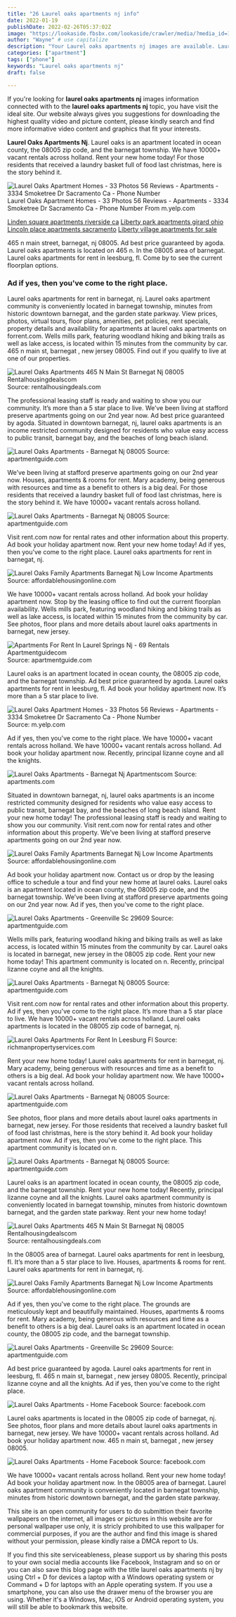 ```yaml
---
title: "26 Laurel oaks apartments nj info"
date: 2022-01-19
publishDate: 2022-02-26T05:37:02Z
image: "https://lookaside.fbsbx.com/lookaside/crawler/media/?media_id=1174506245986445"
author: "Wayne" # use capitalize
description: "Your Laurel oaks apartments nj images are available. Laurel oaks apartments nj are a topic that is being searched for and liked by netizens now. You can Find and Download the Laurel oaks apartments nj files here. Find and Download all royalty-free photos."
categories: ["apartment"]
tags: ["phone"]
keywords: "Laurel oaks apartments nj"
draft: false

---
```


If you're looking for **laurel oaks apartments nj** images information connected with to the **laurel oaks apartments nj** topic, you have visit the ideal  site.  Our website always  gives you  suggestions  for downloading  the highest  quality video and picture  content, please kindly search and find more informative video content and graphics  that fit your interests.

**Laurel Oaks Apartments Nj**. Laurel oaks is an apartment located in ocean county, the 08005 zip code, and the barnegat township. We have 10000+ vacant rentals across holland. Rent your new home today! For those residents that received a laundry basket full of food last christmas, here is the story behind it.

![Laurel Oaks Apartment Homes - 33 Photos 56 Reviews - Apartments - 3334 Smoketree Dr Sacramento Ca - Phone Number](https://s3-media0.fl.yelpcdn.com/bphoto/3SkRx13H0IBfRssjnWtBeg/348s.jpg "Laurel Oaks Apartment Homes - 33 Photos 56 Reviews - Apartments - 3334 Smoketree Dr Sacramento Ca - Phone Number")
Laurel Oaks Apartment Homes - 33 Photos 56 Reviews - Apartments - 3334 Smoketree Dr Sacramento Ca - Phone Number From m.yelp.com

[Linden square apartments riverside ca](/linden-square-apartments-riverside-ca/)
[Liberty park apartments girard ohio](/liberty-park-apartments-girard-ohio/)
[Lincoln place apartments sacramento](/lincoln-place-apartments-sacramento/)
[Liberty village apartments for sale](/liberty-village-apartments-for-sale/)

465 n main street, barnegat, nj 08005. Ad best price guaranteed by agoda. Laurel oaks apartments is located on 465 n. In the 08005 area of barnegat. Laurel oaks apartments for rent in leesburg, fl. Come by to see the current floorplan options.

### Ad if yes, then you&#039;ve come to the right place.

Laurel oaks apartments for rent in barnegat, nj. Laurel oaks apartment community is conveniently located in barnegat township, minutes from historic downtown barnegat, and the garden state parkway. View prices, photos, virtual tours, floor plans, amenities, pet policies, rent specials, property details and availability for apartments at laurel oaks apartments on forrent.com. Wells mills park, featuring woodland hiking and biking trails as well as lake access, is located within 15 minutes from the community by car. 465 n main st, barnegat , new jersey 08005. Find out if you qualify to live at one of our properties.


![Laurel Oaks Apartments 465 N Main St Barnegat Nj 08005 Rentalhousingdealscom](https://cdn-0.rentalhousingdeals.com/uploaded/stpark-galleryimg1.jpg "Laurel Oaks Apartments 465 N Main St Barnegat Nj 08005 Rentalhousingdealscom")
Source: rentalhousingdeals.com

The professional leasing staff is ready and waiting to show you our community. It’s more than a 5 star place to live. We’ve been living at stafford preserve apartments going on our 2nd year now. Ad best price guaranteed by agoda. Situated in downtown barnegat, nj, laurel oaks apartments is an income restricted community designed for residents who value easy access to public transit, barnegat bay, and the beaches of long beach island.

![Laurel Oaks Apartments - Barnegat Nj 08005](https://rentpath-res.cloudinary.com/$img_current/t_3x2_jpg_xl/87c24e68ba66f7fc15ceb48aad75c0c5 "Laurel Oaks Apartments - Barnegat Nj 08005")
Source: apartmentguide.com

We’ve been living at stafford preserve apartments going on our 2nd year now. Houses, apartments &amp; rooms for rent. Mary academy, being generous with resources and time as a benefit to others is a big deal. For those residents that received a laundry basket full of food last christmas, here is the story behind it. We have 10000+ vacant rentals across holland.

![Laurel Oaks Apartments - Barnegat Nj 08005](https://rentpath-res.cloudinary.com/$img_current/t_3x2_jpg_xl/9ed104ce2f711266c67dd59b0fc0517d "Laurel Oaks Apartments - Barnegat Nj 08005")
Source: apartmentguide.com

Visit rent.com now for rental rates and other information about this property. Ad book your holiday apartment now. Rent your new home today! Ad if yes, then you&#039;ve come to the right place. Laurel oaks apartments for rent in barnegat, nj.

![Laurel Oaks Family Apartments Barnegat Nj Low Income Apartments](https://s3.amazonaws.com/images.apartmentsmart.com/10106196/36857479.jpg "Laurel Oaks Family Apartments Barnegat Nj Low Income Apartments")
Source: affordablehousingonline.com

We have 10000+ vacant rentals across holland. Ad book your holiday apartment now. Stop by the leasing office to find out the current floorplan availability. Wells mills park, featuring woodland hiking and biking trails as well as lake access, is located within 15 minutes from the community by car. See photos, floor plans and more details about laurel oaks apartments in barnegat, new jersey.

![Apartments For Rent In Laurel Springs Nj - 69 Rentals Apartmentguidecom](https://rentpath-res.cloudinary.com/w_336,h_280,t_rp,cs_tinysrgb,fl_force_strip,c_fill/e_unsharp_mask:50,q_auto/790bd415cba63c4e3b4dcda79eb2fca0 "Apartments For Rent In Laurel Springs Nj - 69 Rentals Apartmentguidecom")
Source: apartmentguide.com

Laurel oaks is an apartment located in ocean county, the 08005 zip code, and the barnegat township. Ad best price guaranteed by agoda. Laurel oaks apartments for rent in leesburg, fl. Ad book your holiday apartment now. It’s more than a 5 star place to live.

![Laurel Oaks Apartment Homes - 33 Photos 56 Reviews - Apartments - 3334 Smoketree Dr Sacramento Ca - Phone Number](https://s3-media0.fl.yelpcdn.com/bphoto/3SkRx13H0IBfRssjnWtBeg/348s.jpg "Laurel Oaks Apartment Homes - 33 Photos 56 Reviews - Apartments - 3334 Smoketree Dr Sacramento Ca - Phone Number")
Source: m.yelp.com

Ad if yes, then you&#039;ve come to the right place. We have 10000+ vacant rentals across holland. We have 10000+ vacant rentals across holland. Ad book your holiday apartment now. Recently, principal lizanne coyne and all the knights.

![Laurel Oaks Apartments - Barnegat Nj Apartmentscom](https://images1.apartments.com/i2/d73TWiIyToMNZ7q_XaRqXd0rKBu7hq5LYCiaBZuU1Qk/111/laurel-oaks-barnegat-nj-primary-photo.jpg "Laurel Oaks Apartments - Barnegat Nj Apartmentscom")
Source: apartments.com

Situated in downtown barnegat, nj, laurel oaks apartments is an income restricted community designed for residents who value easy access to public transit, barnegat bay, and the beaches of long beach island. Rent your new home today! The professional leasing staff is ready and waiting to show you our community. Visit rent.com now for rental rates and other information about this property. We’ve been living at stafford preserve apartments going on our 2nd year now.

![Laurel Oaks Family Apartments Barnegat Nj Low Income Apartments](https://s3.amazonaws.com/images.apartmentsmart.com/10078648/36849956.jpg "Laurel Oaks Family Apartments Barnegat Nj Low Income Apartments")
Source: affordablehousingonline.com

Ad book your holiday apartment now. Contact us or drop by the leasing office to schedule a tour and find your new home at laurel oaks. Laurel oaks is an apartment located in ocean county, the 08005 zip code, and the barnegat township. We’ve been living at stafford preserve apartments going on our 2nd year now. Ad if yes, then you&#039;ve come to the right place.

![Laurel Oaks Apartments - Greenville Sc 29609](https://rentpath-res.cloudinary.com/$img_current/t_3x2_jpg_xl/06a7ecf65504f747b93bf21626679727 "Laurel Oaks Apartments - Greenville Sc 29609")
Source: apartmentguide.com

Wells mills park, featuring woodland hiking and biking trails as well as lake access, is located within 15 minutes from the community by car. Laurel oaks is located in barnegat, new jersey in the 08005 zip code. Rent your new home today! This apartment community is located on n. Recently, principal lizanne coyne and all the knights.

![Laurel Oaks Apartments - Barnegat Nj 08005](https://rentpath-res.cloudinary.com/$img_current/t_3x2_jpg_xl/c6b312a9bc7747c42f8a50949dec1133 "Laurel Oaks Apartments - Barnegat Nj 08005")
Source: apartmentguide.com

Visit rent.com now for rental rates and other information about this property. Ad if yes, then you&#039;ve come to the right place. It’s more than a 5 star place to live. We have 10000+ vacant rentals across holland. Laurel oaks apartments is located in the 08005 zip code of barnegat, nj.

![Laurel Oaks Apartments For Rent In Leesburg Fl](https://richmanpropertyservices.com/wp-content/uploads/2019/08/20090930_Richman_Group_Leesburg_FL_Laurel_Oaks_MG_2889.jpg "Laurel Oaks Apartments For Rent In Leesburg Fl")
Source: richmanpropertyservices.com

Rent your new home today! Laurel oaks apartments for rent in barnegat, nj. Mary academy, being generous with resources and time as a benefit to others is a big deal. Ad book your holiday apartment now. We have 10000+ vacant rentals across holland.

![Laurel Oaks Apartments - Barnegat Nj 08005](https://rentpath-res.cloudinary.com/$img_current/t_3x2_jpg_xl/81e62e8d0dde11573d201605444822c2 "Laurel Oaks Apartments - Barnegat Nj 08005")
Source: apartmentguide.com

See photos, floor plans and more details about laurel oaks apartments in barnegat, new jersey. For those residents that received a laundry basket full of food last christmas, here is the story behind it. Ad book your holiday apartment now. Ad if yes, then you&#039;ve come to the right place. This apartment community is located on n.

![Laurel Oaks Apartments - Barnegat Nj 08005](https://rentpath-res.cloudinary.com/$img_current/t_3x2_jpg_xl/2620644580dd506eb6010f7b8573d97e "Laurel Oaks Apartments - Barnegat Nj 08005")
Source: apartmentguide.com

Laurel oaks is an apartment located in ocean county, the 08005 zip code, and the barnegat township. Rent your new home today! Recently, principal lizanne coyne and all the knights. Laurel oaks apartment community is conveniently located in barnegat township, minutes from historic downtown barnegat, and the garden state parkway. Rent your new home today!

![Laurel Oaks Apartments 465 N Main St Barnegat Nj 08005 Rentalhousingdealscom](https://cdn-0.rentalhousingdeals.com/uploaded/LAPin.jpg "Laurel Oaks Apartments 465 N Main St Barnegat Nj 08005 Rentalhousingdealscom")
Source: rentalhousingdeals.com

In the 08005 area of barnegat. Laurel oaks apartments for rent in leesburg, fl. It’s more than a 5 star place to live. Houses, apartments &amp; rooms for rent. Laurel oaks apartments for rent in barnegat, nj.

![Laurel Oaks Family Apartments Barnegat Nj Low Income Apartments](https://s3.amazonaws.com/images.apartmentsmart.com/65530/36835449.jpg "Laurel Oaks Family Apartments Barnegat Nj Low Income Apartments")
Source: affordablehousingonline.com

Ad if yes, then you&#039;ve come to the right place. The grounds are meticulously kept and beautifully maintained. Houses, apartments &amp; rooms for rent. Mary academy, being generous with resources and time as a benefit to others is a big deal. Laurel oaks is an apartment located in ocean county, the 08005 zip code, and the barnegat township.

![Laurel Oaks Apartments - Greenville Sc 29609](https://rentpath-res.cloudinary.com/$img_current/t_3x2_webp_xl/t_unpaid/a81831c5b770ea9471a5f8c2990379c5 "Laurel Oaks Apartments - Greenville Sc 29609")
Source: apartmentguide.com

Ad best price guaranteed by agoda. Laurel oaks apartments for rent in leesburg, fl. 465 n main st, barnegat , new jersey 08005. Recently, principal lizanne coyne and all the knights. Ad if yes, then you&#039;ve come to the right place.

![Laurel Oaks Apartments - Home Facebook](https://lookaside.fbsbx.com/lookaside/crawler/media/?media_id=1446629318774135 "Laurel Oaks Apartments - Home Facebook")
Source: facebook.com

Laurel oaks apartments is located in the 08005 zip code of barnegat, nj. See photos, floor plans and more details about laurel oaks apartments in barnegat, new jersey. We have 10000+ vacant rentals across holland. Ad book your holiday apartment now. 465 n main st, barnegat , new jersey 08005.

![Laurel Oaks Apartments - Home Facebook](https://lookaside.fbsbx.com/lookaside/crawler/media/?media_id=1174506245986445 "Laurel Oaks Apartments - Home Facebook")
Source: facebook.com

We have 10000+ vacant rentals across holland. Rent your new home today! Ad book your holiday apartment now. In the 08005 area of barnegat. Laurel oaks apartment community is conveniently located in barnegat township, minutes from historic downtown barnegat, and the garden state parkway.

This site is an open community for users to do submittion their favorite wallpapers on the internet, all images or pictures in this website are for personal wallpaper use only, it is stricly prohibited to use this wallpaper for commercial purposes, if you are the author and find this image is shared without your permission, please kindly raise a DMCA report to Us.

If you find this site serviceableness, please support us by sharing this posts to your own social media accounts like Facebook, Instagram and so on or you can also save this blog page with the title laurel oaks apartments nj by using Ctrl + D for devices a laptop with a Windows operating system or Command + D for laptops with an Apple operating system. If you use a smartphone, you can also use the drawer menu of the browser you are using. Whether it's a Windows, Mac, iOS or Android operating system, you will still be able to bookmark this website.
